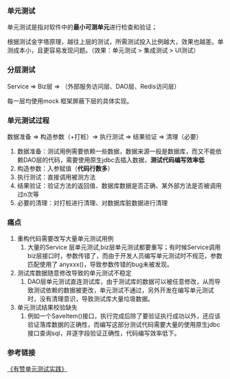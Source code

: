 ### **单元测试**

单元测试是指对软件中的**最小可测单元**进行检查和验证；

根据测试金字塔原理，越往上层的测试，所需测试投入比例越大，效果也越差。单测成本小，且更容易发现问题。（效果：单元测试 > 集成测试 > UI测试）



### **分层测试**

Service => Biz层 => （外部服务访问层、DAO层、Redis访问层）

每一层均使用mock 框架屏蔽下层的具体实现。



### **单元测试过程**

数据准备 => 构造参数（+打桩）=> 执行测试 => 结果验证 => 清理（必要）

1. 数据准备：测试用例需要依赖一些数据，数据来源一般是数据库，而又不能依赖DAO层的代码，需要使用原生jdbc去插入数据，**测试代码编写效率低**
2. 构造参数：入参赋值（**代码行数多**）
3. 执行测试：直接调用被测方法
4. 结果验证：验证方法的返回值、数据库数据是否正确、某外部方法是否被调用过n次等
5. 必要的清理：对打桩进行清理、对数据库脏数据进行清理



### **痛点**

1. 重构代码需要改写大量单元测试用例
   1. 大量的Service 层单元测试,biz层单元测试都要重写；有时候Service调用biz层接口时，参数传错了，而由于开发人员编写单元测试时不规范，参数匹配使用了 anyxxx()，导致参数传错的bug未被发现。
2. 测试库数据随意修改导致的单元测试不稳定
   1. DAO层单元测试直连测试库，由于测试库的数据可以被任意修改，从而导致测试依赖的数据被更改，单元测试不通过，另外开发在编写单元测试时，没有清理意识，导致测试库大量垃圾数据。
3. 单元测试结果校验缺失
   1. 例如一个SaveItem()接口，执行完成后除了要验证执行成功以外，还应该验证落库数据的正确性，而编写这部分测试代码需要大量的使用原生jdbc 接口查询sql，并逐字段验证正确性，代码编写效率低下。



### 参考链接

[《有赞单元测试实践》](https://tech.youzan.com/youzan-test-practice/)



